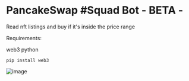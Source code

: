 # PancakeSwap #Squad Bot - BETA - 

Read nft listings and buy if it's inside the price range


Requirements:

web3 python

```pip install web3```




![image](https://user-images.githubusercontent.com/85583249/136424110-553d3eb7-e2c7-4a04-867b-542d0b6a54cf.png)



